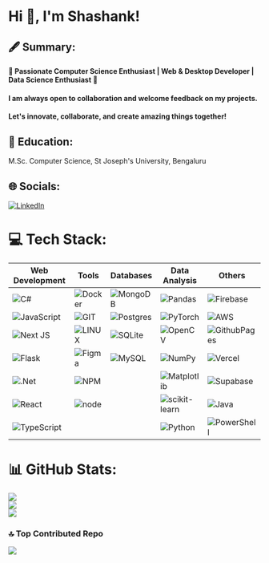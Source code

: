 # Hi 👋, I'm Shashank!
## 🖋️ Summary:
#### 🚀 Passionate Computer Science Enthusiast | Web & Desktop Developer | Data Science Enthusiast 🚀
#### I am always open to collaboration and welcome feedback on my projects.
#### Let's innovate, collaborate, and create amazing things together! 
## 📘 Education:
M.Sc.  Computer Science, St Joseph's University, Bengaluru
## 🌐 Socials:
[![LinkedIn](https://img.shields.io/badge/LinkedIn-%230077B5.svg?logo=linkedin&logoColor=white)](https://linkedin.com/in/shashank200801) 


# 💻 Tech Stack:
| **Web Development**                                         | **Tools**                                                   | **Databases**                                               | **Data Analysis**                                            | **Others**                                                  |
|------------------------------------------------------------|--------------------------------------------------------------|--------------------------------------------------------------|--------------------------------------------------------------|--------------------------------------------------------------|
| ![C#](https://img.shields.io/badge/c%23-%23239120.svg?style=flat&logo=c-sharp&logoColor=white)         | ![Docker](https://img.shields.io/badge/docker-%230db7ed.svg?style=flat&logo=docker&logoColor=white)   |  ![MongoDB](https://img.shields.io/badge/MongoDB-%234ea94b.svg?style=for-the-badge&logo=mongodb&logoColor=white)      | ![Pandas](https://img.shields.io/badge/pandas-%23150458.svg?style=flat&logo=pandas&logoColor=white)        | ![Firebase](https://img.shields.io/badge/firebase-%23039BE5.svg?style=flat&logo=firebase)  |
| ![JavaScript](https://img.shields.io/badge/javascript-%23323330.svg?style=flat&logo=javascript&logoColor=%23F7DF1E) | ![GIT](https://img.shields.io/badge/Git-fc6d26?style=flat&logo=git&logoColor=white)            | ![Postgres](https://img.shields.io/badge/postgres-%23316192.svg?style=flat&logo=postgresql&logoColor=white) | ![PyTorch](https://img.shields.io/badge/PyTorch-%23EE4C2C.svg?style=flat&logo=PyTorch&logoColor=white) | ![AWS](https://img.shields.io/badge/AWS-%23FF9900.svg?style=flat&logo=amazon-aws&logoColor=white)   |
| ![Next JS](https://img.shields.io/badge/Next-black?style=flat&logo=next.js&logoColor=white)         | ![LINUX](https://img.shields.io/badge/Linux-FCC624?style=flat&logo=linux&logoColor=black)       | ![SQLite](https://img.shields.io/badge/sqlite-%2307405e.svg?style=flat&logo=sqlite&logoColor=white)   | ![OpenCV](https://img.shields.io/badge/opencv-%23white.svg?style=flat&logo=opencv&logoColor=white) | ![GithubPages](https://img.shields.io/badge/github%20pages-121013?style=flat&logo=github&logoColor=white) |
|![Flask](https://img.shields.io/badge/flask-%23000.svg?style=for-the-badge&logo=flask&logoColor=white)          | ![Figma](https://img.shields.io/badge/figma-%23F24E1E.svg?style=flat&logo=figma&logoColor=white)  | ![MySQL](https://img.shields.io/badge/mysql-%2300000f.svg?style=flat&logo=mysql&logoColor=white)      | ![NumPy](https://img.shields.io/badge/numpy-%23013243.svg?style=flat&logo=numpy&logoColor=white)     | ![Vercel](https://img.shields.io/badge/vercel-%23000000.svg?style=flat&logo=vercel&logoColor=white)   |
| ![.Net](https://img.shields.io/badge/.NET-5C2D91?style=flat&logo=.net&logoColor=white)                |   ![NPM](https://img.shields.io/badge/NPM-%23CB3837.svg?style=flat&logo=npm&logoColor=white)                                                             |                                                          | ![Matplotlib](https://img.shields.io/badge/Matplotlib-%23ffffff.svg?style=flat&logo=Matplotlib&logoColor=black) | ![Supabase](https://img.shields.io/badge/Supabase-3ECF8E?style=flat&logo=supabase&logoColor=white) |
| ![React](https://img.shields.io/badge/react-%2320232a.svg?style=flat&logo=react&logoColor=%2361DAFB)    |    ![node](https://img.shields.io/badge/Node.js-43853D?style=for-the-badge&logo=node.js&logoColor=white)                                                         |                                                              | ![scikit-learn](https://img.shields.io/badge/scikit--learn-%23F7931E.svg?style=flat&logo=scikit-learn&logoColor=white) | ![Java](https://img.shields.io/badge/java-%23ED8B00.svg?style=flat&logo=openjdk&logoColor=white)      |
| ![TypeScript](https://img.shields.io/badge/typescript-%23007ACC.svg?style=flat&logo=typescript&logoColor=white) |                                                              |                                                              |             ![Python](https://img.shields.io/badge/python-3670A0?style=flat&logo=python&logoColor=ffdd54)                                                  | ![PowerShell](https://img.shields.io/badge/PowerShell-%235391FE.svg?style=flat&logo=powershell&logoColor=white) |

# 📊 GitHub Stats:
![](https://github-readme-stats.vercel.app/api?username=shanki200801&theme=dark&hide_border=false&include_all_commits=true&count_private=true)<br/>
![](https://github-readme-streak-stats.herokuapp.com/?user=shanki200801&theme=dark&hide_border=false)<br/>
![](https://github-readme-stats.vercel.app/api/top-langs/?username=shanki200801&theme=dark&hide_border=false&include_all_commits=true&count_private=true&layout=compact)

### 🔝 Top Contributed Repo
![](https://github-contributor-stats.vercel.app/api?username=shanki200801&limit=5&theme=dark&combine_all_yearly_contributions=true)

<!-- Proudly created with GPRM ( https://gprm.itsvg.in ) -->
